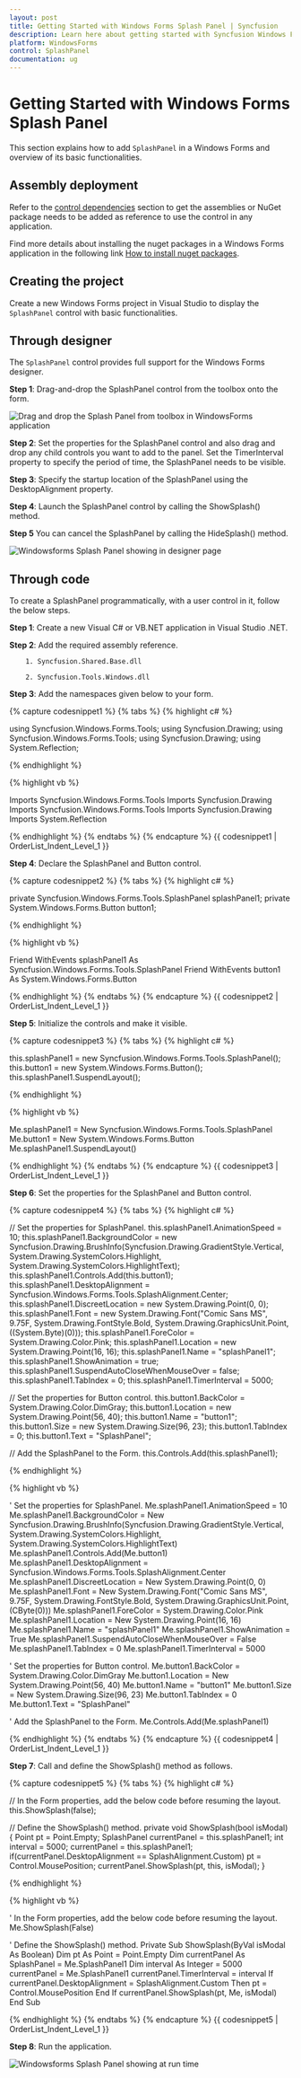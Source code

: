 ```yaml
---
layout: post
title: Getting Started with Windows Forms Splash Panel | Syncfusion
description: Learn here about getting started with Syncfusion Windows Forms Splash Panel control, its elements and more details.
platform: WindowsForms
control: SplashPanel
documentation: ug
---
```


# Getting Started with Windows Forms Splash Panel

This section explains how to add `SplashPanel` in a Windows Forms and overview of its basic functionalities.

## Assembly deployment

Refer to the [control dependencies](https://help.syncfusion.com/windowsforms/control-dependencies#splashpanel) section to get the assemblies or NuGet package needs to be added as reference to use the control in any application.

Find more details about installing the nuget packages in a Windows Forms application in the following link [How to install nuget packages](https://help.syncfusion.com/windowsforms/installation/install-nuget-packages).

## Creating the project

Create a new Windows Forms project in Visual Studio to display the `SplashPanel` control with basic functionalities.

## Through designer

The `SplashPanel` control provides full support for the Windows Forms designer.

**Step 1**: Drag-and-drop the SplashPanel control from the toolbox onto the form.

   ![Drag and drop the Splash Panel from toolbox in WindowsForms application](overview_images/windowsforms-splash-panel-drag-and-drop.jpeg) 

**Step 2**: Set the properties for the SplashPanel control and also drag and drop any child controls you want to add to the panel. Set the TimerInterval property to specify the period of time, the SplashPanel needs to be visible.

**Step 3**: Specify the startup location of the SplashPanel using the DesktopAlignment property.

**Step 4**: Launch the SplashPanel control by calling the ShowSplash() method.

**Step 5** You can cancel the SplashPanel by calling the HideSplash() method.

   ![Windowsforms Splash Panel showing in designer page](overview_images/windowsforms-splash-panel-showing-in-designer-page.jpeg) 

## Through code

To create a SplashPanel programmatically, with a user control in it, follow the below steps.

**Step 1**: Create a new Visual C# or VB.NET application in Visual Studio .NET.

**Step 2**: Add the required assembly reference.
	
		1. Syncfusion.Shared.Base.dll

		2. Syncfusion.Tools.Windows.dll

**Step 3**: Add the namespaces given below to your form.

{% capture codesnippet1 %}​
{% tabs %}
{% highlight c# %}

using Syncfusion.Windows.Forms.Tools;
using Syncfusion.Drawing;
using Syncfusion.Windows.Forms.Tools;
using Syncfusion.Drawing;
using System.Reflection;

{% endhighlight %}

{% highlight vb %}

Imports Syncfusion.Windows.Forms.Tools
Imports Syncfusion.Drawing
Imports Syncfusion.Windows.Forms.Tools
Imports Syncfusion.Drawing
Imports System.Reflection

{% endhighlight %}
{% endtabs %}
{% endcapture %}
{{ codesnippet1 | OrderList_Indent_Level_1 }}

**Step 4**: Declare the SplashPanel and Button control.

{% capture codesnippet2 %}
{% tabs %}
{% highlight c# %}

private Syncfusion.Windows.Forms.Tools.SplashPanel splashPanel1;
private System.Windows.Forms.Button button1;

{% endhighlight %}

{% highlight vb %}

Friend WithEvents splashPanel1 As Syncfusion.Windows.Forms.Tools.SplashPanel
Friend WithEvents button1 As System.Windows.Forms.Button

{% endhighlight %}
{% endtabs %}
{% endcapture %}
{{ codesnippet2 | OrderList_Indent_Level_1 }}

**Step 5**: Initialize the controls and make it visible.

{% capture codesnippet3 %}
{% tabs %}
{% highlight c# %}

this.splashPanel1 = new Syncfusion.Windows.Forms.Tools.SplashPanel();
this.button1 = new System.Windows.Forms.Button();
this.splashPanel1.SuspendLayout();

{% endhighlight %}

{% highlight vb %}

Me.splashPanel1 = New Syncfusion.Windows.Forms.Tools.SplashPanel
Me.button1 = New System.Windows.Forms.Button
Me.splashPanel1.SuspendLayout()

{% endhighlight %}
{% endtabs %}
{% endcapture %}
{{ codesnippet3 | OrderList_Indent_Level_1 }}

**Step 6**: Set the properties for the SplashPanel and Button control.

{% capture codesnippet4 %}
{% tabs %}
{% highlight c# %}

// Set the properties for SplashPanel.
this.splashPanel1.AnimationSpeed = 10;
this.splashPanel1.BackgroundColor = new Syncfusion.Drawing.BrushInfo(Syncfusion.Drawing.GradientStyle.Vertical, System.Drawing.SystemColors.Highlight, System.Drawing.SystemColors.HighlightText);
this.splashPanel1.Controls.Add(this.button1);
this.splashPanel1.DesktopAlignment = Syncfusion.Windows.Forms.Tools.SplashAlignment.Center;
this.splashPanel1.DiscreetLocation = new System.Drawing.Point(0, 0);
this.splashPanel1.Font = new System.Drawing.Font("Comic Sans MS", 9.75F, System.Drawing.FontStyle.Bold, System.Drawing.GraphicsUnit.Point, ((System.Byte)(0)));
this.splashPanel1.ForeColor = System.Drawing.Color.Pink;
this.splashPanel1.Location = new System.Drawing.Point(16, 16);
this.splashPanel1.Name = "splashPanel1";
this.splashPanel1.ShowAnimation = true;
this.splashPanel1.SuspendAutoCloseWhenMouseOver = false;
this.splashPanel1.TabIndex = 0;
this.splashPanel1.TimerInterval = 5000;

// Set the properties for Button control.
this.button1.BackColor = System.Drawing.Color.DimGray;
this.button1.Location = new System.Drawing.Point(56, 40);
this.button1.Name = "button1";
this.button1.Size = new System.Drawing.Size(96, 23);
this.button1.TabIndex = 0;
this.button1.Text = "SplashPanel";

// Add the SplashPanel to the Form.
this.Controls.Add(this.splashPanel1);

{% endhighlight %}

{% highlight vb %}

' Set the properties for SplashPanel.
Me.splashPanel1.AnimationSpeed = 10
Me.splashPanel1.BackgroundColor = New Syncfusion.Drawing.BrushInfo(Syncfusion.Drawing.GradientStyle.Vertical, System.Drawing.SystemColors.Highlight, System.Drawing.SystemColors.HighlightText)
Me.splashPanel1.Controls.Add(Me.button1)
Me.splashPanel1.DesktopAlignment = Syncfusion.Windows.Forms.Tools.SplashAlignment.Center
Me.splashPanel1.DiscreetLocation = New System.Drawing.Point(0, 0)
Me.splashPanel1.Font = New System.Drawing.Font("Comic Sans MS", 9.75F, System.Drawing.FontStyle.Bold, System.Drawing.GraphicsUnit.Point, (CByte(0)))
Me.splashPanel1.ForeColor = System.Drawing.Color.Pink
Me.splashPanel1.Location = New System.Drawing.Point(16, 16)
Me.splashPanel1.Name = "splashPanel1"
Me.splashPanel1.ShowAnimation = True
Me.splashPanel1.SuspendAutoCloseWhenMouseOver = False
Me.splashPanel1.TabIndex = 0
Me.splashPanel1.TimerInterval = 5000

' Set the properties for Button control.
Me.button1.BackColor = System.Drawing.Color.DimGray
Me.button1.Location = New System.Drawing.Point(56, 40)
Me.button1.Name = "button1"
Me.button1.Size = New System.Drawing.Size(96, 23)
Me.button1.TabIndex = 0
Me.button1.Text = "SplashPanel"

' Add the SplashPanel to the Form.
Me.Controls.Add(Me.splashPanel1)

{% endhighlight %}
{% endtabs %}
{% endcapture %}
{{ codesnippet4 | OrderList_Indent_Level_1 }}

**Step 7**: Call and define the ShowSplash() method as follows.

{% capture codesnippet5 %}
{% tabs %}
{% highlight c# %}

// In the Form properties, add the below code before resuming the layout.
this.ShowSplash(false);

// Define the ShowSplash() method.
private void ShowSplash(bool isModal)
{
	Point pt = Point.Empty;
	SplashPanel currentPanel = this.splashPanel1;
	int interval = 5000;
	currentPanel = this.splashPanel1;
    if(currentPanel.DesktopAlignment == SplashAlignment.Custom)
	pt = Control.MousePosition;
	currentPanel.ShowSplash(pt, this, isModal);
}

{% endhighlight %}

{% highlight vb %}

' In the Form properties, add the below code before resuming the layout.
Me.ShowSplash(False)

' Define the ShowSplash() method.
Private Sub ShowSplash(ByVal isModal As Boolean)
Dim pt As Point = Point.Empty
Dim currentPanel As SplashPanel = Me.SplashPanel1
Dim interval As Integer = 5000
currentPanel = Me.SplashPanel1
currentPanel.TimerInterval = interval
If currentPanel.DesktopAlignment = SplashAlignment.Custom Then
pt = Control.MousePosition
End If
currentPanel.ShowSplash(pt, Me, isModal)
End Sub

{% endhighlight %}
{% endtabs %}
{% endcapture %}
{{ codesnippet5 | OrderList_Indent_Level_1 }}

**Step 8**: Run the application.

   ![Windowsforms Splash Panel showing at run time](overview_images/windowsforms-splash-panel-showing-at-run-time.jpeg) 